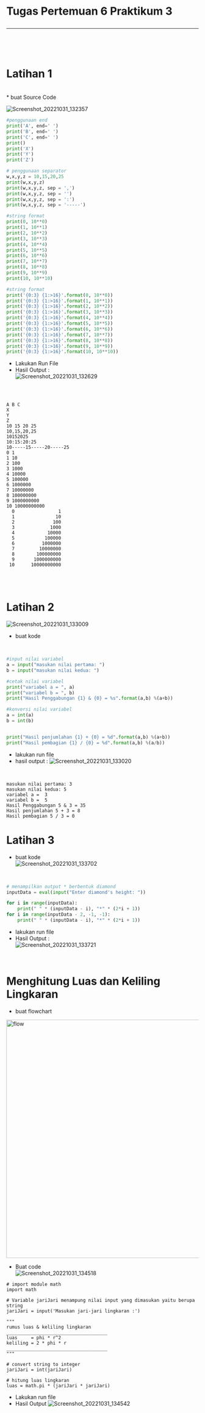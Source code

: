 # Tugas Pertemuan 6 Praktikum 3 <hr> <br>

# Latihan 1
<br>
* buat Source Code <br>

![Screenshot_20221031_132357](https://user-images.githubusercontent.com/115473812/198944716-7a8a0454-5052-4ab5-911c-6c494838b205.png)

```python 
#penggunaan end
print('A', end=' ')
print('B', end=' ')
print('C', end=' ')
print()
print('X')
print('Y')
print('Z')

# penggunaan separator
w,x,y,z = 10,15,20,25
print(w,x,y,z)
print(w,x,y,z, sep = ',')
print(w,x,y,z, sep = '')
print(w,x,y,z, sep = ':')
print(w,x,y,z, sep = '-----')

#string format
print(0, 10**0)
print(1, 10**1)
print(2, 10**2)
print(3, 10**3)
print(4, 10**4)
print(5, 10**5)
print(6, 10**6)
print(7, 10**7)
print(8, 10**8)
print(9, 10**9)
print(10, 10**10)

#string format
print('{0:3} {1:>16}'.format(0, 10**0))
print('{0:3} {1:>16}'.format(1, 10**1))
print('{0:3} {1:>16}'.format(2, 10**2))
print('{0:3} {1:>16}'.format(3, 10**3))
print('{0:3} {1:>16}'.format(4, 10**4))
print('{0:3} {1:>16}'.format(5, 10**5))
print('{0:3} {1:>16}'.format(6, 10**6))
print('{0:3} {1:>16}'.format(7, 10**7))
print('{0:3} {1:>16}'.format(8, 10**8))
print('{0:3} {1:>16}'.format(9, 10**9))
print('{0:3} {1:>16}'.format(10, 10**10))
```

* Lakukan Run File
* Hasil Output : <br>
![Screenshot_20221031_132629](https://user-images.githubusercontent.com/115473812/198945048-7f42a500-f462-4073-9c84-6b0bfd39562c.png)

<br>

```

A B C 
X
Y
Z
10 15 20 25
10,15,20,25
10152025
10:15:20:25
10-----15-----20-----25
0 1
1 10
2 100
3 1000
4 10000
5 100000
6 1000000
7 10000000
8 100000000
9 1000000000
10 10000000000
  0                1
  1               10
  2              100
  3             1000
  4            10000
  5           100000
  6          1000000
  7         10000000
  8        100000000
  9       1000000000
 10      10000000000

```
<br><br>

# Latihan 2 
![Screenshot_20221031_133009](https://user-images.githubusercontent.com/115473812/198945679-ec8e36e0-e627-460c-ad29-6e0e6a05d6ec.png)

* buat kode <br>

<br>

```python
#input nilai variabel
a = input("masukan nilai pertama: ")
b = input("masukan nilai kedua: ")

#cetak nilai variabel
print("variabel a = ", a)
print("variabel b = ", b)
print("Hasil Penggabungan {1} & {0} = %s".format(a,b) %(a+b))

#konversi nilai variabel 
a = int(a)
b = int(b)


print("Hasil penjumlahan {1} + {0} = %d".format(a,b) %(a+b))
print("Hasil pembagian {1} / {0} = %d".format(a,b) %(a/b))
```

* lakukan run file
* hasil output :
![Screenshot_20221031_133020](https://user-images.githubusercontent.com/115473812/198945724-d45c66ab-855c-46dd-8efb-bf8dd7e0caa2.png)

<br>

```
masukan nilai pertama: 3
masukan nilai kedua: 5
variabel a =  3
variabel b =  5
Hasil Penggabungan 5 & 3 = 35
Hasil penjumlahan 5 + 3 = 8
Hasil pembagian 5 / 3 = 0
```
# Latihan 3
* buat kode <br>
![Screenshot_20221031_133702](https://user-images.githubusercontent.com/115473812/198946537-bffb9beb-73eb-4ee2-9181-eac6981f9878.png)

<br>

```python
# menampilkan output * berbentuk diamond
inputData = eval(input("Enter diamond's height: "))

for i in range(inputData):
    print(" " * (inputData - i), "*" * (2*i + 1))
for i in range(inputData - 2, -1, -1):
    print(" " * (inputData - i), "*" * (2*i + 1))
```

* lakukan run file
* Hasil Output : <br>
![Screenshot_20221031_133721](https://user-images.githubusercontent.com/115473812/198946897-ddbcbc9a-6aea-4ed6-817c-a56affd9f81b.png)

<br>

# Menghitung Luas dan Keliling Lingkaran
* buat flowchart <br>
<img width="625" alt="flow" src="https://user-images.githubusercontent.com/115473812/198947513-f6f7161a-d30a-4586-a307-95095df8275f.png">

* Buat code <br>
![Screenshot_20221031_134518](https://user-images.githubusercontent.com/115473812/198947776-16477636-8baf-49db-8d1a-bf9561a78fb3.png)

```
# import module math
import math

# Variable jariJari menampung nilai input yang dimasukan yaitu berupa string
jariJari = input('Masukan jari-jari lingkaran :')

"""
rumus luas & keliling lingkaran
_____________________________________
luas     = phi * r^2
keliling = 2 * phi * r
_____________________________________
"""

# convert string to integer
jariJari = int(jariJari)

# hitung luas lingkaran
luas = math.pi * (jariJari * jariJari)
```

* Lakukan run file
* Hasil Output
![Screenshot_20221031_134542](https://user-images.githubusercontent.com/115473812/198948028-410526eb-9d99-4637-8971-3fa89b95a386.png)































